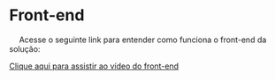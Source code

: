 # Front-end

&emsp; Acesse o seguinte link para entender como funciona o front-end da solução: 

[Clique aqui para assistir ao vídeo do front-end](./img/front.mp4)